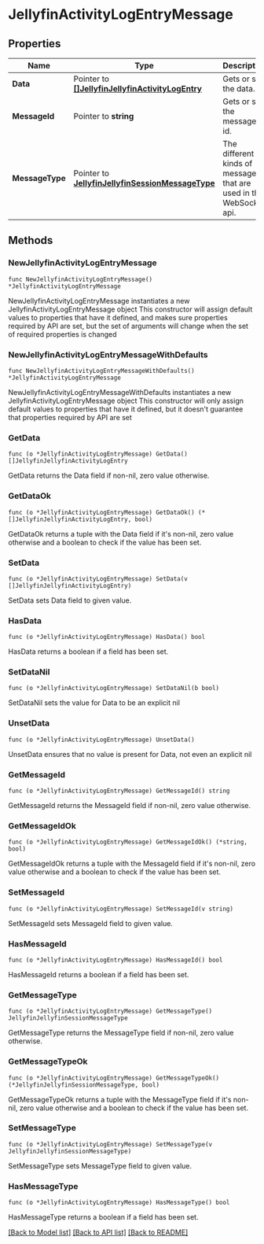 # JellyfinActivityLogEntryMessage

## Properties

Name | Type | Description | Notes
------------ | ------------- | ------------- | -------------
**Data** | Pointer to [**[]JellyfinJellyfinActivityLogEntry**](JellyfinJellyfinActivityLogEntry.md) | Gets or sets the data. | [optional] 
**MessageId** | Pointer to **string** | Gets or sets the message id. | [optional] 
**MessageType** | Pointer to [**JellyfinJellyfinSessionMessageType**](JellyfinSessionMessageType.md) | The different kinds of messages that are used in the WebSocket api. | [optional] [readonly] [default to ACTIVITY_LOG_ENTRY]

## Methods

### NewJellyfinActivityLogEntryMessage

`func NewJellyfinActivityLogEntryMessage() *JellyfinActivityLogEntryMessage`

NewJellyfinActivityLogEntryMessage instantiates a new JellyfinActivityLogEntryMessage object
This constructor will assign default values to properties that have it defined,
and makes sure properties required by API are set, but the set of arguments
will change when the set of required properties is changed

### NewJellyfinActivityLogEntryMessageWithDefaults

`func NewJellyfinActivityLogEntryMessageWithDefaults() *JellyfinActivityLogEntryMessage`

NewJellyfinActivityLogEntryMessageWithDefaults instantiates a new JellyfinActivityLogEntryMessage object
This constructor will only assign default values to properties that have it defined,
but it doesn't guarantee that properties required by API are set

### GetData

`func (o *JellyfinActivityLogEntryMessage) GetData() []JellyfinJellyfinActivityLogEntry`

GetData returns the Data field if non-nil, zero value otherwise.

### GetDataOk

`func (o *JellyfinActivityLogEntryMessage) GetDataOk() (*[]JellyfinJellyfinActivityLogEntry, bool)`

GetDataOk returns a tuple with the Data field if it's non-nil, zero value otherwise
and a boolean to check if the value has been set.

### SetData

`func (o *JellyfinActivityLogEntryMessage) SetData(v []JellyfinJellyfinActivityLogEntry)`

SetData sets Data field to given value.

### HasData

`func (o *JellyfinActivityLogEntryMessage) HasData() bool`

HasData returns a boolean if a field has been set.

### SetDataNil

`func (o *JellyfinActivityLogEntryMessage) SetDataNil(b bool)`

 SetDataNil sets the value for Data to be an explicit nil

### UnsetData
`func (o *JellyfinActivityLogEntryMessage) UnsetData()`

UnsetData ensures that no value is present for Data, not even an explicit nil
### GetMessageId

`func (o *JellyfinActivityLogEntryMessage) GetMessageId() string`

GetMessageId returns the MessageId field if non-nil, zero value otherwise.

### GetMessageIdOk

`func (o *JellyfinActivityLogEntryMessage) GetMessageIdOk() (*string, bool)`

GetMessageIdOk returns a tuple with the MessageId field if it's non-nil, zero value otherwise
and a boolean to check if the value has been set.

### SetMessageId

`func (o *JellyfinActivityLogEntryMessage) SetMessageId(v string)`

SetMessageId sets MessageId field to given value.

### HasMessageId

`func (o *JellyfinActivityLogEntryMessage) HasMessageId() bool`

HasMessageId returns a boolean if a field has been set.

### GetMessageType

`func (o *JellyfinActivityLogEntryMessage) GetMessageType() JellyfinJellyfinSessionMessageType`

GetMessageType returns the MessageType field if non-nil, zero value otherwise.

### GetMessageTypeOk

`func (o *JellyfinActivityLogEntryMessage) GetMessageTypeOk() (*JellyfinJellyfinSessionMessageType, bool)`

GetMessageTypeOk returns a tuple with the MessageType field if it's non-nil, zero value otherwise
and a boolean to check if the value has been set.

### SetMessageType

`func (o *JellyfinActivityLogEntryMessage) SetMessageType(v JellyfinJellyfinSessionMessageType)`

SetMessageType sets MessageType field to given value.

### HasMessageType

`func (o *JellyfinActivityLogEntryMessage) HasMessageType() bool`

HasMessageType returns a boolean if a field has been set.


[[Back to Model list]](../README.md#documentation-for-models) [[Back to API list]](../README.md#documentation-for-api-endpoints) [[Back to README]](../README.md)


